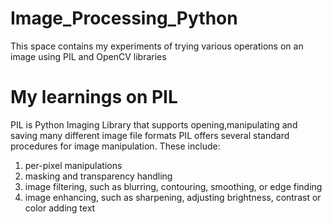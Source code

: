 # Image_Processing_Python
This space contains my experiments of trying various operations on an image using PIL and OpenCV libraries

# My learnings on PIL

PIL is Python Imaging Library that supports opening,manipulating and saving many different image file formats
PIL offers several standard procedures for image manipulation. These include:
1. per-pixel manipulations
2. masking and transparency handling
3. image filtering, such as blurring, contouring, smoothing, or edge finding
4. image enhancing, such as sharpening, adjusting brightness, contrast or color
 adding text


 
